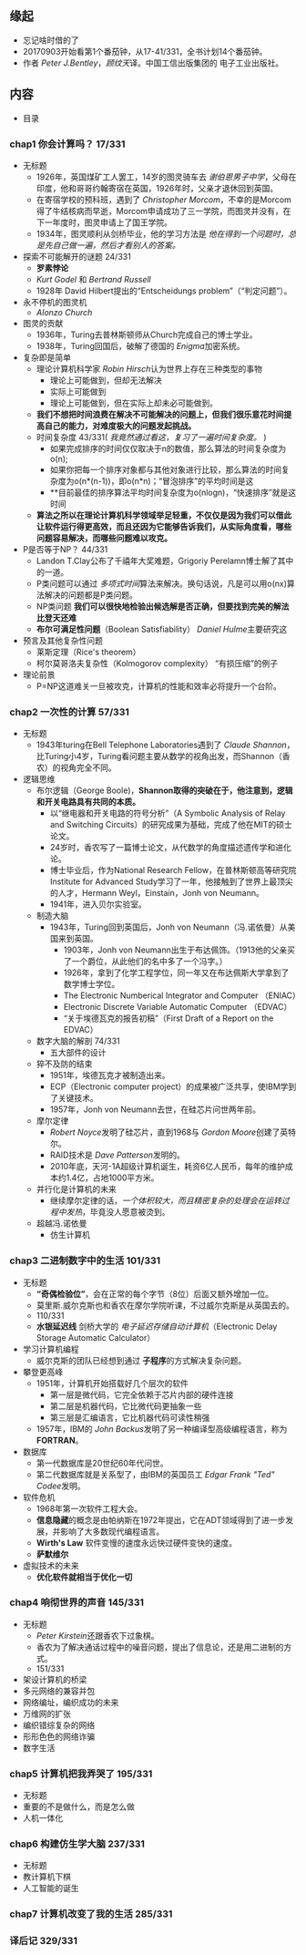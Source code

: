 ##  缘起
+ 忘记啥时借的了
+ 20170903开始看第1个番茄钟，从17-41/331，全书计划14个番茄钟。
+ 作者 *Peter J.Bentley*，*顾纹天*译。中国工信出版集团的 电子工业出版社。

##  内容
+ 目录

###  chap1 你会计算吗？  17/331
+ 无标题
    + 1926年，英国煤矿工人罢工，14岁的图灵骑车去 *谢伯恩男子中学*，父母在印度，他和哥哥约翰寄宿在英国，1926年时，父亲才退休回到英国。
    + 在寄宿学校的预科班，遇到了 *Christopher Morcom*，不幸的是Morcom得了牛结核病而早逝，Morcom申请成功了三一学院，而图灵并没有，在下一年度时，图灵申请上了国王学院。
    + 1934年，图灵顺利从剑桥毕业，他的学习方法是 *他在得到一个问题时，总是先自己做一遍，然后才看别人的答案。*
+ 探索不可能解开的谜题  24/331
    + **罗素悖论**
    + *Kurt Godel* 和 *Bertrand Russell*
    + 1928年 David Hilbert提出的“Entscheidungs problem”（“判定问题”）。
+ 永不停机的图灵机
    + *Alonzo Church*  
+ 图灵的贡献
    + 1936年，Turing去普林斯顿师从Church完成自己的博士学业。
    + 1938年，Turing回国后，破解了德国的 *Enigma*加密系统。
+ 复杂即是简单
    + 理论计算机科学家 *Robin Hirsch*认为世界上存在三种类型的事物
        + 理论上可能做到，但却无法解决
        + 实际上可能做到
        + 理论上可能做到，但在实际上却未必可能做到。
    + **我们不想把时间浪费在解决不可能解决的问题上，但我们很乐意花时间提高自己的能力，对难度极大的问题发起挑战。** 
    + 时间复杂度 43/331( *我竟然通过看这，复习了一遍时间复杂度。* )
        + 如果完成排序的时间仅仅取决于n的数值，那么算法的时间复杂度为o(n);
        + 如果你把每一个排序对象都与其他对象进行比较，那么算法的时间复杂度为o(n*(n-1))，即o(n*n)；“冒泡排序”的平均时间是这
        + **目前最佳的排序算法平均时间复杂度为o(nlogn)，“快速排序”就是这时间
    + **算法之所以在理论计算机科学领域举足轻重，不仅仅是因为我们可以借此让软件运行得更高效，而且还因为它能够告诉我们，从实际角度看，哪些问题容易解决，而哪些问题难以攻克。**
+ P是否等于NP？ 44/331
    + Landon T.Clay公布了千禧年大奖难题，Grigoriy Perelamn博士解了其中的一道。
    + P类问题可以通过 *多项式时间*算法来解决。换句话说，凡是可以用o(nx)算法解决的问题都是P类问题。
    + NP类问题 **我们可以很快地检验出候选解是否正确，但要找到完美的解法比登天还难**
    + **布尔可满足性问题**（Boolean Satisfiability） *Daniel Hulme*主要研究这
+ 预言及其他复杂性问题
    + 莱斯定理（Rice's theorem）
    + 柯尔莫哥洛夫复杂性（Kolmogorov complexity）   “有损压缩”的例子
+ 理论前景
    + P=NP这道难关一旦被攻克，计算机的性能和效率必将提升一个台阶。

###  chap2 一次性的计算  57/331
+ 无标题
    + 1943年turing在Bell Telephone Laboratories遇到了 *Claude Shannon*，比Turing小4岁，Turing看问题主要从数学的视角出发，而Shannon（香农）的视角完全不同。
+ 逻辑思维
    + 布尔逻辑（George Boole)，**Shannon取得的突破在于，他注意到，逻辑和开关电路具有共同的本质。**
        + 以“继电器和开关电路的符号分析”（A Symbolic Analysis of Relay and Switching Circuits）的研究成果为基础，完成了他在MIT的硕士论文。
        + 24岁时，香农写了一篇博士论文，从代数学的角度描述遗传学和进化论。
        + 博士毕业后，作为National Research Fellow，在普林斯顿高等研究院Institute for Advanced Study学习了一年，他接触到了世界上最顶尖的人才，Hermann Weyl，Einstain，Jonh von Neumann。
        + 1941年，进入贝尔实验室。
    + 制造大脑 
        + 1943年，Turing回到英国后，Jonh von Neumann（冯.诺依曼）从美国来到英国。
            + 1903年，Jonh von Neumann出生于布达佩饰。（1913他的父亲买了一个爵位，从此他们的名中多了一个冯字。）
            + 1926年，拿到了化学工程学位，同一年又在布达佩斯大学拿到了数学博士学位。
            + The Electronic Numberical Integrator and Computer （ENIAC）
            + Electronic Discrete Variable Automatic Computer （EDVAC）
            + “关于埃德瓦克的报告初稿”（First Draft of a Report on the EDVAC）
    + 数字大脑的解剖  74/331
        + 五大部件的设计
    + 猝不及防的结束  
        + 1951年，埃德瓦克才被制造出来。
        + ECP（Electronic computer project）的成果被广泛共享，使IBM学到了关键技术。
        + 1957年，Jonh von Neumann去世，在硅芯片问世两年前。
    + 摩尔定律
        + *Robert Noyce*发明了硅芯片，直到1968与 *Gordon Moore*创建了英特尔。
        + RAID技术是 *Dave Patterson*发明的。
        + 2010年底，天河-1A超级计算机诞生，耗资6亿人民币，每年的维护成本约1.4亿，占地1000平方米。
    + 并行化是计算机的未来
        + 继续摩尔定律的话，*一个体积较大，而且精密复杂的处理会在运转过程中发热*，毕竟没人愿意被烫到。
    + 超越冯.诺依曼
        + 仿生计算机 

###  chap3 二进制数字中的生活  101/331
+ 无标题
    + **“奇偶检验位”**，会在正常的每个字节（8位）后面又额外增加一位。
    + 莫里斯.威尔克斯也和香农在摩尔学院听课，不过威尔克斯是从英国去的。
    + 110/331
    + **水银延迟线** 剑桥大学的 *电子延迟存储自动计算机*（Electronic Delay Storage Automatic Calculator）
+ 学习计算机编程
    + 威尔克斯的团队已经想到通过 **子程序**的方式解决复杂问题。
+ 攀登更高峰
    + 1951年，计算机开始搭载好几个层次的软件
        + 第一层是微代码，它完全依赖于芯片内部的硬件连接
        + 第二层是机器代码，它比微代码更抽象一些
        + 第三层是汇编语言，它比机器代码可读性稍强
    + 1957年，IBM的 *John Backus*发明了另一种编译型高级编程语言，称为 **FORTRAN**。
+ 数据库
    + 第一代数据库是20世纪60年代问世。
    + 第二代数据库就是关系型了，由IBM的英国员工 *Edgar Frank "Ted" Codee*发明。
+ 软件危机
    + 1968年第一次软件工程大会。
    + **信息隐藏**的概念是由帕纳斯在1972年提出，它在ADT领域得到了进一步发展，并影响了大多数现代编程语言。
    + **Wirth's Law** 软件变慢的速度永远快过硬件变快的速度。
    + **萨默维尔**
+ 虚拟技术的未来
    + **优化软件就相当于优化一切**

###  chap4 响彻世界的声音 145/331
+ 无标题
    + *Peter Kirstein*还跟香农下过象棋。
    + 香农为了解决通话过程中的噪音问题，提出了信息论，还是用二进制的方式。
    + 151/331
+ 架设计算机的桥梁
+ 多元网络的兼容并包
+ 网络编址，编织成功的未来
+ 万维网的扩张
+ 编织错综复杂的网络
+ 形形色色的网络诈骗
+ 数字生活

###  chap5 计算机把我弄哭了 195/331
+ 无标题
+ 重要的不是做什么，而是怎么做
+ 人机一体化

###  chap6 构建仿生学大脑  237/331
+ 无标题
+ 教计算机下棋
+ 人工智能的诞生

###  chap7 计算机改变了我的生活  285/331

###  译后记 329/331
